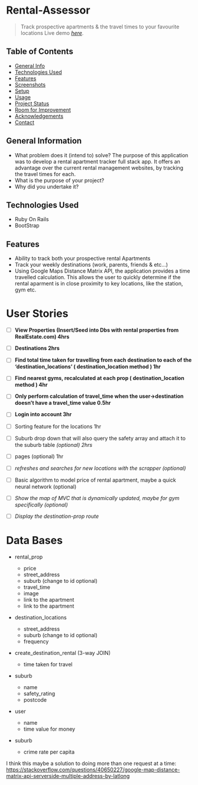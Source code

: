 # Rental-Assessor
> Track prospective apartments & the travel times to your favourite locations
> Live demo [_here_](https://rentals-analyser.herokuapp.com/login). 

## Table of Contents
* [General Info](#general-information)
* [Technologies Used](#technologies-used)
* [Features](#features)
* [Screenshots](#screenshots)
* [Setup](#setup)
* [Usage](#usage)
* [Project Status](#project-status)
* [Room for Improvement](#room-for-improvement)
* [Acknowledgements](#acknowledgements)
* [Contact](#contact)
<!-- * [License](#license) -->

## General Information
- What problem does it (intend to) solve?
The purpose of this application was to develop a rental apartment tracker full stack app. It offers an advantage over the current rental management websites, by tracking the travel times for each. 
- What is the purpose of your project?
- Why did you undertake it?

## Technologies Used
- Ruby On Rails
- BootStrap

## Features
- Ability to track both your prospective rental Apartments
- Track your weekly destinations (work, parents, friends & etc...)
- Using Google Maps Distance Matrix API, the application provides a time travelled calculation. This allows the user to quickly determine if the rental aparment is in close proximity to key locations, like the station, gym etc. 


# User Stories

- [ ]  **View Properties (Insert/Seed into Dbs with rental properties from RealEstate.com) 4hrs**
- [ ]  **Destinations 2hrs**
- [ ]  **Find total time taken for travelling from each destination to each of the ‘destination_locations’ ( destination_location method ) 1hr**
- [ ]  **Find nearest gyms, recalculated at each prop ( destination_location method ) 4hr**
- [ ]  **Only perform calculation of travel_time when the user→destination doesn’t have a travel_time value 0.5hr**
- [ ]  **Login into account 3hr**
- [ ]  Sorting feature for the locations 1hr

- [ ]  Suburb drop down that will also query the safety array and attach it to the suburb table *(optional) 2hrs*
- [ ]  pages (optional) 1hr
- [ ]  *refreshes and searches for new locations with the scrapper (optional)*
- [ ]  Basic algorithm to model price of rental apartment, maybe a quick neural network (optional)
- [ ]  *Show the map of MVC that is dynamically updated, maybe for gym specifically (optional)*
- [ ]  *Display the destination-prop route*

# Data Bases

- rental_prop
    - price
    - street_address
    - suburb (change to id optional)
    - travel_time
    - image
    - link to the apartment
    - link to the apartment
- destination_locations
    - street_address
    - suburb (change to id optional)
    - frequency
- create_destination_rental (3-way JOIN)
    - time taken for travel
- suburb 
    - name 
    - safety_rating
    - postcode
    
- user
    - name
    - time value for money
- suburb
    - crime rate per capita

I think this maybe a solution to doing more than one request at a time: https://stackoverflow.com/questions/40650227/google-map-distance-matrix-api-serverside-multiple-address-by-latlong
